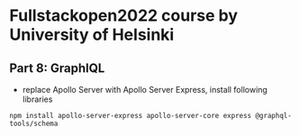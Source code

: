 # Fullstackopen2022 course by University of Helsinki

## Part 8: GraphlQL

- replace Apollo Server with Apollo Server Express, install following libraries

```shell
npm install apollo-server-express apollo-server-core express @graphql-tools/schema
```
